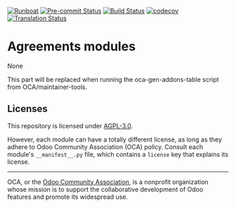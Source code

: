 
[![Runboat](https://img.shields.io/badge/runboat-Try%20me-875A7B.png)](https://runboat.odoo-community.org/builds?repo=OCA/agreement&target_branch=15.0)
[![Pre-commit Status](https://github.com/OCA/agreement/actions/workflows/pre-commit.yml/badge.svg?branch=15.0)](https://github.com/OCA/agreement/actions/workflows/pre-commit.yml?query=branch%3A15.0)
[![Build Status](https://github.com/OCA/agreement/actions/workflows/test.yml/badge.svg?branch=15.0)](https://github.com/OCA/agreement/actions/workflows/test.yml?query=branch%3A15.0)
[![codecov](https://codecov.io/gh/OCA/agreement/branch/15.0/graph/badge.svg)](https://codecov.io/gh/OCA/agreement)
[![Translation Status](https://translation.odoo-community.org/widgets/agreement-15-0/-/svg-badge.svg)](https://translation.odoo-community.org/engage/agreement-15-0/?utm_source=widget)

<!-- /!\ do not modify above this line -->

# Agreements modules

None

<!-- /!\ do not modify below this line -->

<!-- prettier-ignore-start -->

[//]: # (addons)

This part will be replaced when running the oca-gen-addons-table script from OCA/maintainer-tools.

[//]: # (end addons)

<!-- prettier-ignore-end -->

## Licenses

This repository is licensed under [AGPL-3.0](LICENSE).

However, each module can have a totally different license, as long as they adhere to Odoo Community Association (OCA)
policy. Consult each module's `__manifest__.py` file, which contains a `license` key
that explains its license.

----
OCA, or the [Odoo Community Association](http://odoo-community.org/), is a nonprofit
organization whose mission is to support the collaborative development of Odoo features
and promote its widespread use.
